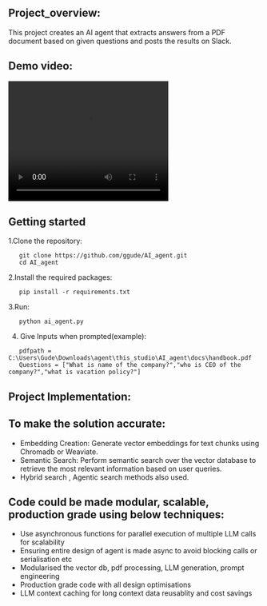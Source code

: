 ## Project_overview:

This project creates an AI agent that extracts answers from a PDF document based on given questions and posts the results on Slack.
## Demo video:
<video width="320" height="240" controls>
  <source src="https://github.com/ggude/AI_agent/blob/main/Screen-Recording-2024-09-16T02_31_02.845Z.mp4" type="video/mp4">
</video>


## Getting started
1.Clone the repository:   
```
   git clone https://github.com/ggude/AI_agent.git
   cd AI_agent
```
2.Install the required packages:
```
   pip install -r requirements.txt
```
3.Run:
```
   python ai_agent.py
```
4. Give Inputs when prompted(example):
```
   pdfpath = C:\Users\Gude\Downloads\agent\this_studio\AI_agent\docs\handbook.pdf
   Questions = ["What is name of the company?","who is CEO of the company?","what is vacation policy?"]
```
## Project Implementation:
## To make the solution accurate: 
* Embedding Creation: Generate vector embeddings for text chunks using Chromadb or Weaviate.
* Semantic Search: Perform semantic search over the vector database to retrieve the most relevant information based on user queries.
* Hybrid search , Agentic search methods also used.

## Code could be made modular, scalable, production grade using below techniques:
* Use asynchronous functions for parallel execution of multiple LLM calls for scalability
* Ensuring entire design of agent is made async to avoid blocking calls or serialisation etc
* Modularised the vector db, pdf processing, LLM generation, prompt engineering
* Production grade code with all design optimisations
* LLM context caching for long context data reusablity and cost savings

   





